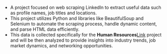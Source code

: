 - A project focused on web scraping LinkedIn to extract useful data such as profile names, job titles and locations. 
- This project utilizes Python and libraries like BeautifulSoup and Selenium to automate the scraping process, handle dynamic content, and parse HTML data efficiently. 
- This data is collected specifically for the **Human Resources**[Link](https://github.com/MoenessGannouni/EnglandWeather) project and will be then analyzed to provide insights into industry trends, job market dynamics, and networking opportunities.
